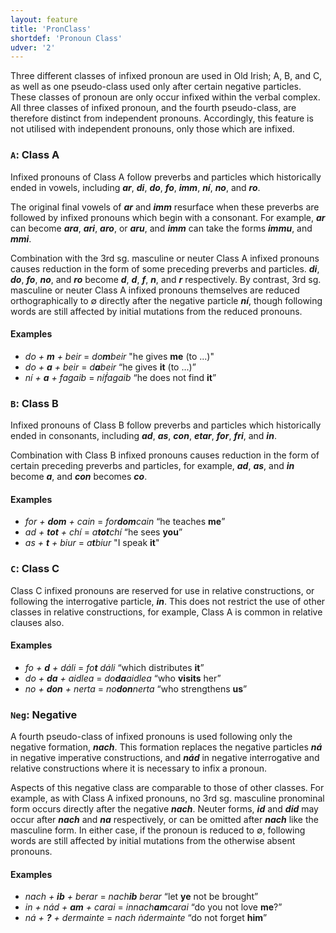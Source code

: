 ```yaml
---
layout: feature
title: 'PronClass'
shortdef: 'Pronoun Class'
udver: '2'
---
```


Three different classes of infixed pronoun are used in Old Irish; A, B, and C, as well as one pseudo-class used only after certain negative particles. These classes of pronoun are only occur infixed within the verbal complex. All three classes of infixed pronoun, and the fourth pseudo-class, are therefore distinct from independent pronouns. Accordingly, this feature is not utilised with independent pronouns, only those which are infixed.

### <a name="A">`A`</a>: Class A

Infixed pronouns of Class A follow preverbs and particles which historically ended in vowels, including _<b>ar</b>_, _<b>di</b>_, _<b>do</b>_, _<b>fo</b>_, _<b>imm</b>_, _<b>ní</b>_, _<b>no</b>_, and _<b>ro</b>_.

The original final vowels of _<b>ar</b>_ and _<b>imm</b>_ resurface when these preverbs are followed by infixed pronouns which begin with a consonant. For example, _<b>ar</b>_ can become _<b>ara</b>_, _<b>ari</b>_, _<b>aro</b>_, or _<b>aru</b>_, and _<b>imm</b>_ can take the forms _<b>immu</b>_, and _<b>mmi</b>_.

Combination with the 3rd sg. masculine or neuter Class A infixed pronouns causes reduction in the form of some preceding preverbs and particles. _<b>di</b>_, _<b>do</b>_, _<b>fo</b>_, _<b>no</b>_, and _<b>ro</b>_ become _<b>d</b>_, _<b>d</b>_, _<b>f</b>_, _<b>n</b>_, and _<b>r</b>_ respectively. By contrast, 3rd sg. masculine or neuter Class A infixed pronouns themselves are reduced orthographically to ∅ directly after the negative particle _<b>ní</b>_, though following words are still affected by initial mutations from the reduced pronouns.

#### Examples

* _do + <b>m</b> + beir_ = _do<b>m</b>beir_ "he gives <b>me</b> (to ...)"
* _do + <b>a</b> + beir_ = _d<b>a</b>beir_ “he gives <b>it</b> (to ...)”
* _ní + <b>a</b> + fagaib_ = _níḟagaib_ “he does not find <b>it</b>”

### <a name="B">`B`</a>: Class B

Infixed pronouns of Class B follow preverbs and particles which historically ended in consonants, including _<b>ad</b>_, _<b>as</b>_, _<b>con</b>_, _<b>etar</b>_, _<b>for</b>_, _<b>fri</b>_, and _<b>in</b>_.

Combination with Class B infixed pronouns causes reduction in the form of certain preceding preverbs and particles, for example, _<b>ad</b>_, _<b>as</b>_, and _<b>in</b>_ become _<b>a</b>_, and _<b>con</b>_ becomes _<b>co</b>_.

#### Examples

* _for + <b>dom</b> + cain_ = _for<b>dom</b>cain_ “he teaches <b>me</b>”
* _ad + <b>tot</b> + chí_ = _a<b>tot</b>chí_ “he sees <b>you</b>”
* _as + <b>t</b> + biur_ = _a<b>t</b>biur_ "I speak <b>it</b>"

### <a name="C">`C`</a>: Class C

Class C infixed pronouns are reserved for use in relative constructions, or following the interrogative particle, _<b>in</b>_. This does not restrict the use of other classes in relative constructions, for example, Class A is common in relative clauses also.

#### Examples

* _fo + <b>d</b> + dáli_ = _fo<b>t</b> dáli_ “which distributes <b>it</b>”
* _do + <b>da</b> + aidlea_ = _do<b>da</b>aidlea_ “who <b>visits</b> her”
* _no + <b>don</b> + nerta_ = _no<b>don</b>nerta_ “who strengthens <b>us</b>”

### <a name="Neg">`Neg`</a>: Negative

A fourth pseudo-class of infixed pronouns is used following only the negative formation, _<b>nach</b>_. This formation replaces the negative particles _<b>ná</b>_ in negative imperative constructions, and _<b>nád</b>_ in negative interrogative and relative constructions where it is necessary to infix a pronoun.

Aspects of this negative class are comparable to those of other classes. For example, as with Class A infixed pronouns, no 3rd sg. masculine pronominal form occurs directly after the negative _<b>nach</b>_. Neuter forms, _<b>id</b>_ and _<b>did</b>_ may occur after _<b>nach</b>_ and _<b>na</b>_ respectively, or can be omitted after _<b>nach</b>_ like the masculine form. In either case, if the pronoun is reduced to ∅, following words are still affected by initial mutations from the otherwise absent pronouns.

#### Examples

* _nach + <b>ib</b> + berar_ = _nach<b>ib</b> berar_ “let <b>ye</b> not be brought”
* _in + nád + <b>am</b> + carai_ = _innach<b>am</b>carai_ “do you not love <b>me</b>?”
* _ná + <b>?</b> + dermainte_ = _nach ṅdermainte_ “do not forget <b>him</b>”

<!-- Interlanguage links updated Ne 5. května 2024, 18:20:18 CEST -->
